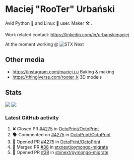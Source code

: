 # Maciej "RooTer" Urbański

Avid Python 🐍 and Linux 🐧 user.
Maker 🛠 .

Work related contact: https://linkedin.com/in/urbanskimaciej

At the moment working @ ![STX Next](https://www.stxnext.com/hubfs/stxnext_web_claim_gradient-1.svg)

## Other media

* https://instagram.com/maciej.j.u Baking & making
* https://thingiverse.com/rooter_k 3D models

## Stats

![](https://github-readme-stats.vercel.app/api?username=rooterkyberian&hide_title=true&show_icons=true&count_private=true&theme=graywhite)
![](https://komarev.com/ghpvc/?username=rooterkyberian&color=lightgray&style=flat-square)

### Latest GitHub activity
<!--START_SECTION:activity-->
1. ❌ Closed PR [#4275](https://github.com/OctoPrint/OctoPrint/pull/4275) in [OctoPrint/OctoPrint](https://github.com/OctoPrint/OctoPrint)
2. 🗣 Commented on [#4275](https://github.com/OctoPrint/OctoPrint/issues/4275) in [OctoPrint/OctoPrint](https://github.com/OctoPrint/OctoPrint)
3. 💪 Opened PR [#4275](https://github.com/OctoPrint/OctoPrint/pull/4275) in [OctoPrint/OctoPrint](https://github.com/OctoPrint/OctoPrint)
4. 🎉 Merged PR [#38](https://github.com/stxnext/pymongo-migrate/pull/38) in [stxnext/pymongo-migrate](https://github.com/stxnext/pymongo-migrate)
5. 💪 Opened PR [#38](https://github.com/stxnext/pymongo-migrate/pull/38) in [stxnext/pymongo-migrate](https://github.com/stxnext/pymongo-migrate)
<!--END_SECTION:activity-->
